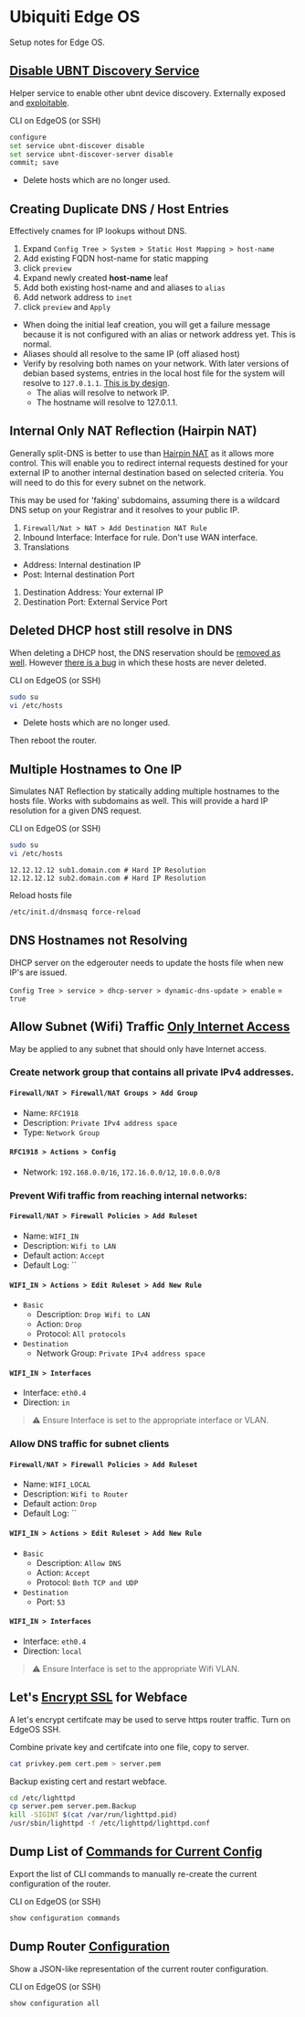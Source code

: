 Ubiquiti Edge OS
================
Setup notes for Edge OS.

[Disable UBNT Discovery Service][x8]
------------------------------------
Helper service to enable other ubnt device discovery. Externally exposed and
[exploitable][ne].

CLI on EdgeOS (or SSH)
```bash
configure
set service ubnt-discover disable
set service ubnt-discover-server disable
commit; save
```
* Delete hosts which are no longer used.

Creating Duplicate DNS / Host Entries
-------------------------------------
Effectively cnames for IP lookups without DNS.

1. Expand `Config Tree > System > Static Host Mapping > host-name`
1. Add existing FQDN host-name for static mapping
1. click `preview`
1. Expand newly created **host-name** leaf
1. Add both existing host-name and and aliases to `alias`
1. Add network address to `inet`
1. click `preview` and `Apply`

* When doing the initial leaf creation, you will get a failure message because
  it is not configured with an alias or network address yet. This is normal.
* Aliases should all resolve to the same IP (off aliased host)
* Verify by resolving both names on your network. With later versions of debian
  based systems, entries in the local host file for the system will resolve to
  `127.0.1.1`. [This is by design][27].
   * The alias will resolve to network IP.
   * The hostname will resolve to 127.0.1.1.

Internal Only NAT Reflection (Hairpin NAT)
------------------------------------------
Generally split-DNS is better to use than [Hairpin NAT][UV] as it allows more
control. This will enable you to redirect internal requests destined for your
external IP to another internal destination based on selected criteria. You will
need to do this for every subnet on the network.

This may be used for 'faking' subdomains, assuming there is a wildcard DNS setup
on your Registrar and it resolves to your public IP.

1. `Firewall/Nat > NAT > Add Destination NAT Rule`
1. Inbound Interface: Interface for rule. Don't use WAN interface.
1. Translations
  * Address: Internal destination IP
  * Post: Internal destination Port
1. Destination Address: Your external IP
1. Destination Port: External Service Port

Deleted DHCP host still resolve in DNS
--------------------------------------
When deleting a DHCP host, the DNS reservation should be [removed as well][em].
However [there is a bug][En] in which these hosts are never deleted.

CLI on EdgeOS (or SSH)
```bash
sudo su
vi /etc/hosts
```
* Delete hosts which are no longer used.

Then reboot the router.

Multiple Hostnames to One IP
----------------------------
Simulates NAT Reflection by statically adding multiple hostnames to the hosts
file. Works with subdomains as well. This will provide a hard IP resolution for
a given DNS request.

CLI on EdgeOS (or SSH)
```bash
sudo su
vi /etc/hosts
```

```hosts
12.12.12.12 sub1.domain.com # Hard IP Resolution
12.12.12.12 sub2.domain.com # Hard IP Resolution
```

Reload hosts file
```bash
/etc/init.d/dnsmasq force-reload
```

DNS Hostnames not Resolving
---------------------------
DHCP server on the edgerouter needs to update the hosts file when new IP's are
issued.

`Config Tree > service > dhcp-server > dynamic-dns-update > enable` = `true`

Allow Subnet (Wifi) Traffic [Only Internet Access][7y]
------------------------------------------------------
May be applied to any subnet that should only have Internet access.

### Create network group that contains all private IPv4 addresses.

#### `Firewall/NAT > Firewall/NAT Groups > Add Group`
* Name: `RFC1918`
* Description: `Private IPv4 address space`
* Type: `Network Group`

#### `RFC1918 > Actions > Config`
* Network: `192.168.0.0/16`, `172.16.0.0/12`, `10.0.0.0/8`

### Prevent Wifi traffic from reaching internal networks:

#### `Firewall/NAT > Firewall Policies > Add Ruleset`
* Name: `WIFI_IN`
* Description: `Wifi to LAN`
* Default action: `Accept`
* Default Log: ``

#### `WIFI_IN > Actions > Edit Ruleset > Add New Rule`
* `Basic`
  * Description: `Drop Wifi to LAN`
  * Action: `Drop`
  * Protocol: `All protocols`
* `Destination`
  * Network Group: `Private IPv4 address space`

#### `WIFI_IN > Interfaces`
* Interface: `eth0.4`
* Direction: `in`

> :warning:
> Ensure Interface is set to the appropriate interface or VLAN.

### Allow DNS traffic for subnet clients

#### `Firewall/NAT > Firewall Policies > Add Ruleset`
* Name: `WIFI_LOCAL`
* Description: `Wifi to Router`
* Default action: `Drop`
* Default Log: ``

#### `WIFI_IN > Actions > Edit Ruleset > Add New Rule`
* `Basic`
  * Description: `Allow DNS`
  * Action: `Accept`
  * Protocol: `Both TCP and UDP`
* `Destination`
  * Port: `53`

#### `WIFI_IN > Interfaces`
* Interface: `eth0.4`
* Direction: `local`

> :warning:
> Ensure Interface is set to the appropriate Wifi VLAN.

Let's [Encrypt SSL][0c] for Webface
----------------------------------
A let's encrypt certifcate may be used to serve https router traffic. Turn on
EdgeOS SSH.

Combine private key and certifcate into one file, copy to server.
```bash
cat privkey.pem cert.pem > server.pem
```

Backup existing cert and restart webface.
```bash
cd /etc/lighttpd
cp server.pem server.pem.Backup
kill -SIGINT $(cat /var/run/lighttpd.pid)
/usr/sbin/lighttpd -f /etc/lighttpd/lighttpd.conf
```

Dump List of [Commands for Current Config][7b]
----------------------------------------------
Export the list of CLI commands to manually re-create the current configuration
of the router.

CLI on EdgeOS (or SSH)
```bash
show configuration commands
```

Dump Router [Configuration][7b]
-------------------------------
Show a JSON-like representation of the current router configuration.

CLI on EdgeOS (or SSH)
```bash
show configuration all
```

[js]: https://community.ubnt.com/t5/EdgeRouter/Create-DNS-enteries/td-p/468375
[27]: https://bugs.debian.org/cgi-bin/bugreport.cgi?bug=316099
[UV]: https://help.ubnt.com/hc/en-us/articles/204952134-EdgeRouter-Hairpin-NAT
[em]: https://community.ubnt.com/t5/EdgeRouter/DNS-resolution-of-local-hosts/m-p/1386378/highlight/true#M83801
[En]: https://community.ubnt.com/t5/EdgeRouter/hostfile-update-enable-doesn-t-clear-expired-leases/td-p/969389
[0c]: https://www.stevejenkins.com/blog/2015/10/install-an-ssl-certificate-on-a-ubiquiti-edgemax-edgerouter/
[7y]: https://help.ubnt.com/hc/en-us/articles/218889067-EdgeRouter-How-to-Create-a-Guest-LAN-Firewall-Rule
[ne]: https://www.zdnet.com/google-amp/article/over-485000-ubiquiti-devices-vulnerable-to-new-attack/
[x8]: https://help.ubnt.com/hc/en-us/articles/204976244-EdgeRouter-UBNT-Device-Discovery
[7b]: https://community.ubnt.com/t5/EdgeRouter/Importing-and-exporting-configurations/td-p/1513041

[ref7y]: https://help.ubnt.com/hc/en-us/articles/218889067-EdgeMAX-How-to-Protect-a-Guest-Network-on-EdgeRouter